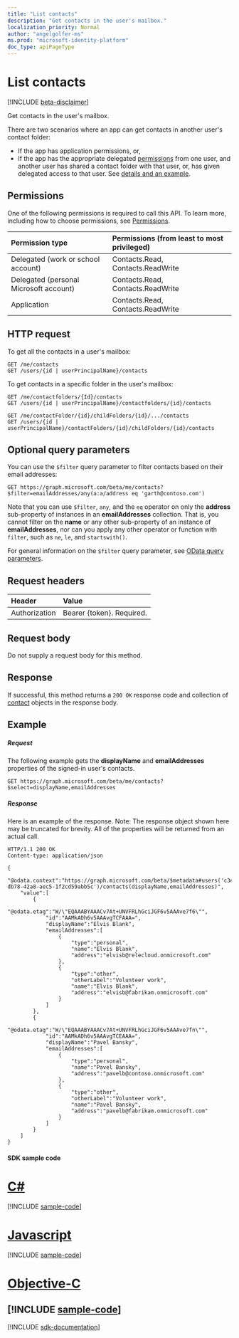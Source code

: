 ```yaml
---
title: "List contacts"
description: "Get contacts in the user's mailbox."
localization_priority: Normal
author: "angelgolfer-ms"
ms.prod: "microsoft-identity-platform"
doc_type: apiPageType
---
```


# List contacts

[!INCLUDE [beta-disclaimer](../../includes/beta-disclaimer.md)]

Get contacts in the user's mailbox.

There are two scenarios where an app can get contacts in another user's contact folder:

* If the app has application permissions, or,
* If the app has the appropriate delegated [permissions](#permissions) from one user, and another user has shared a contact folder with that user, or, has given delegated access to that user. See [details and an example](/graph/outlook-get-shared-contacts-folders).


## Permissions
One of the following permissions is required to call this API. To learn more, including how to choose permissions, see [Permissions](/graph/permissions-reference).

|Permission type      | Permissions (from least to most privileged)              |
|:--------------------|:---------------------------------------------------------|
|Delegated (work or school account) | Contacts.Read, Contacts.ReadWrite    |
|Delegated (personal Microsoft account) | Contacts.Read, Contacts.ReadWrite    |
|Application | Contacts.Read, Contacts.ReadWrite |

## HTTP request

To get all the contacts in a user's mailbox:

<!-- { "blockType": "ignored" } -->
```http
GET /me/contacts
GET /users/{id | userPrincipalName}/contacts
```

To get contacts in a specific folder in the user's mailbox:

<!-- { "blockType": "ignored" } -->
```http
GET /me/contactfolders/{Id}/contacts
GET /users/{id | userPrincipalName}/contactfolders/{id}/contacts

GET /me/contactFolder/{id}/childFolders/{id}/.../contacts
GET /users/{id | userPrincipalName}/contactFolders/{id}/childFolders/{id}/contacts
```
## Optional query parameters
You can use the `$filter` query parameter to filter contacts based on their email addresses:

<!-- { "blockType": "ignored" } -->
``` http
GET https://graph.microsoft.com/beta/me/contacts?$filter=emailAddresses/any(a:a/address eq 'garth@contoso.com')
```

Note that you can use `$filter`, `any`, and the `eq` operator on only the **address** sub-property of instances in an **emailAddresses** collection. That is, you cannot filter on the **name** or any other sub-property of an instance of **emailAddresses**, nor can you apply any other operator or function with `filter`, such as `ne`, `le`, and `startswith()`.

For general information on the `$filter` query parameter, see [OData query parameters](/graph/query-parameters).

## Request headers
| Header       | Value |
|:---------------|:--------|
| Authorization  | Bearer {token}. Required.  |

## Request body
Do not supply a request body for this method.

## Response

If successful, this method returns a `200 OK` response code and collection of [contact](../resources/contact.md) objects in the response body.
## Example
##### Request
The following example gets the **displayName** and **emailAddresses** properties of the signed-in user's contacts.
<!-- {
  "blockType": "request",
  "name": "get_contacts"
}-->
```http
GET https://graph.microsoft.com/beta/me/contacts?$select=displayName,emailAddresses
```


##### Response
Here is an example of the response. Note: The response object shown here may be truncated for brevity. All of the properties will be returned from an actual call.
<!-- {
  "blockType": "response",
  "truncated": true,
  "@odata.type": "microsoft.graph.contact",
  "isCollection": true
} -->
```http
HTTP/1.1 200 OK
Content-type: application/json

{
    "@odata.context":"https://graph.microsoft.com/beta/$metadata#users('c3e1fcd2-db78-42a8-aec5-1f2cd59abb5c')/contacts(displayName,emailAddresses)",
    "value":[
        {
            "@odata.etag":"W/\"EQAAABYAAACv7At+UNVFRLhGciJGF6v5AAAve7f6\"",
            "id":"AAMkADh6v5AAAvgTCFAAA=",
            "displayName":"Elvis Blank",
            "emailAddresses":[
                {
                    "type":"personal",
                    "name":"Elvis Blank",
                    "address":"elvisb@relecloud.onmicrosoft.com"
                },
                {
                    "type":"other",
                    "otherLabel":"Volunteer work",
                    "name":"Elvis Blank",
                    "address":"elvisb@fabrikam.onmicrosoft.com"
                }
            ]
        },
        {
            "@odata.etag":"W/\"EQAAABYAAACv7At+UNVFRLhGciJGF6v5AAAve7fn\"",
            "id":"AAMkADh6v5AAAvgTCEAAA=",
            "displayName":"Pavel Bansky",
            "emailAddresses":[
                {
                    "type":"personal",
                    "name":"Pavel Bansky",
                    "address":"pavelb@contoso.onmicrosoft.com"
                },
                {
                    "type":"other",
                    "otherLabel":"Volunteer work",
                    "name":"Pavel Bansky",
                    "address":"pavelb@fabrikam.onmicrosoft.com"
                }
            ]
        }
    ]
}
```
#### SDK sample code
# [C#](#tab/cs)
[!INCLUDE [sample-code](../includes/get_contacts-Cs-snippets.md)]

# [Javascript](#tab/javascript)
[!INCLUDE [sample-code](../includes/get_contacts-Javascript-snippets.md)]

# [Objective-C](#tab/objective-c)
[!INCLUDE [sample-code](../includes/get_contacts-Objective-C-snippets.md)]
---

[!INCLUDE [sdk-documentation](../includes/snippets_sdk_documentation_link.md)]

<!-- uuid: 8fcb5dbc-d5aa-4681-8e31-b001d5168d79
2015-10-25 14:57:30 UTC -->
<!--
{
  "type": "#page.annotation",
  "description": "List contacts",
  "keywords": "",
  "section": "documentation",
  "tocPath": "",
  "suppressions": [
    "Error: /api-reference/beta/api/user-list-contacts.md:\r\n      BookmarkMissing: '[#tab/objective-c](Objective-C)'. Did you mean: #objective-c (score: 4)",
    "Error: /api-reference/beta/api/user-list-contacts.md:\r\n      BookmarkMissing: '[#tab/cs](C#)'. Did you mean: #c (score: 5)",
    "Error: /api-reference/beta/api/user-list-contacts.md:\r\n      BookmarkMissing: '[#tab/javascript](Javascript)'. Did you mean: #javascript (score: 4)"
  ]
}
-->
